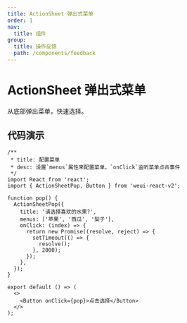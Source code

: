 ```yaml
---
title: ActionSheet 弹出式菜单
order: 1
nav:
  title: 组件
group:
  title: 操作反馈
  path: /components/feedback
---
```


# ActionSheet 弹出式菜单

从底部弹出菜单，快速选择。

## 代码演示

```tsx
/**
 * title: 配置菜单
 * desc: 设置`menus`属性来配置菜单，`onClick`监听菜单点击事件
 */
import React from 'react';
import { ActionSheetPop, Button } from 'weui-react-v2';

function pop() {
  ActionSheetPop({
    title: '请选择喜欢的水果?',
    menus: ['苹果', '西瓜', '梨子'],
    onClick: (index) => {
      return new Promise((resolve, reject) => {
        setTimeout(() => {
          resolve();
        }, 2000);
      });
    },
  });
}

export default () => (
  <>
    <Button onClick={pop}>点击选择</Button>
  </>
);
```

<API src="../../../src/ActionSheet/ActionSheet.tsx"></API>
